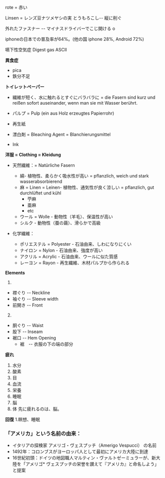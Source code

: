 
rote = 赤い

Linsen = レンズ豆ナツメヤシの実
とうもろこし-- 縦に削ぐ

外れたファスナー -- マイナスドライバーでこじ開ける
o

iphoneの日本での普及率が64%。(他の国 iphone 28%, Android 72%)

嚥下性空気症
Digest gas
ASCII


**異食症**
* pica
* 鉄分不足

**トイレットペーパー**
* 繊維が短く、水に触れるとすぐにバラバラに = die Fasern sind kurz und reißen sofort auseinander, wenn man sie mit Wasser berührt.

* パルプ = Pulp (ein aus Holz erzeugtes Papierrohr)
* 再生紙
* 漂白剤 = Bleaching Agent = Blanchierungsmittel
* Ink


**洋服 = Clothing = Kleidung**

* 天然繊維：= Natürliche Fasern
    * 綿- 植物性、柔らかく吸水性が高い = pflanzlich, weich und stark wasserabsorbierend
    * 麻 = Linen = Leinen- 植物性、通気性が良く涼しい =  pflanzlich, gut durchlüftet und kühl
        * 苧麻
        * 亜麻
        * etc
    * ウール = Wolle - 動物性（羊毛）、保温性が高い
    * シルク - 動物性（蚕の繭）、滑らかで高級

* 化学繊維：
    * ポリエステル = Polyester  - 石油由来、しわになりにくい
    * ナイロン = Nylon - 石油由来、強度が高い
    * アクリル = Acrylic - 石油由来、ウールに似た質感
    * レーヨン = Rayon - 再生繊維、木材パルプから作られる

**Elements**

1.
* 襟ぐり -- Neckline
* 袖ぐり -- Sleeve width
* 前開き -- Front

2. 
* 胴ぐり -- Waist
* 股下  -- Inseam
* 裾口 -- Hem Opening
    * 裾　-- 衣服の下の端の部分


**疲れ**
1. 水分
2. 酸素
3. 目
4. 血流
5. 栄養
6. 睡眠
7. 脳
8. 体
先に疲れるのは、脳。

**回復**
1.瞑想、睡眠

### 「アメリカ」という名前の由来：
* イタリアの探検家 アメリゴ・ヴェスプッチ（Amerigo Vespucci） の名前
* 1492年：コロンブスがヨーロッパ人として最初にアメリカ大陸に到達
* 16世紀初頭：ドイツの地図職人マルティン・ヴァルトゼーミュラーが、新大陸を「アメリゴ* ヴェスプッチの栄誉を讃えて『アメリカ』と命名しよう」と提案

